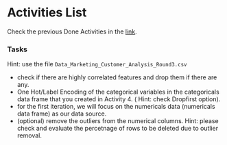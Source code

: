 # Activities List
Check the previous Done Activities in the [link](./Activities.md).

### Tasks 
Hint: use the file  ```Data_Marketing_Customer_Analysis_Round3.csv```
- check if there are highly correlated features and drop them if there are any.
- One Hot/Label Encoding of the categorical variables in the categoricals data frame that you created in Activity 4. ( Hint:  check Dropfirst option).
- for the first iteration, we will focus on the  numericals data (numericals data frame) as our data source.
- (optional)  remove the outliers from the numerical columns. Hint: please check and evaluate  the percetnage of rows to be deleted due to outlier removal. 

